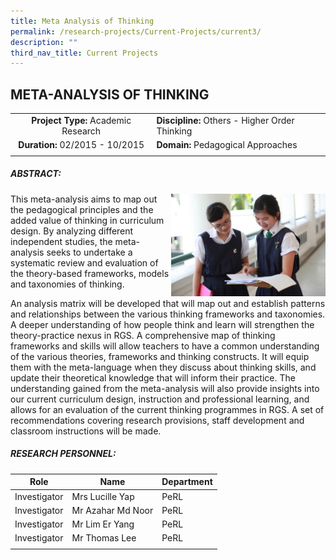 ```yaml
---
title: Meta Analysis of Thinking
permalink: /research-projects/Current-Projects/current3/
description: ""
third_nav_title: Current Projects
---
```

## META-ANALYSIS OF THINKING

|   |   |
|:-:|---|
| **Project Type:** Academic Research  | **Discipline:** Others - Higher Order Thinking  |
| **Duration:** 02/2015 - 10/2015 | **Domain:** Pedagogical Approaches  |
|   |   |

##### ABSTRACT:

<img src="/images/effective questioning effective learning (1).jpg" style="width:49%" align=right>
This meta-analysis aims to map out the pedagogical principles and the added value of thinking in curriculum design. By analyzing different independent studies, the meta-analysis seeks to undertake a systematic review and evaluation of the theory-based frameworks, models and taxonomies of thinking.

An analysis matrix will be developed that will map out and establish patterns and relationships between the various thinking frameworks and taxonomies. A deeper understanding of how people think and learn will strengthen the theory-practice nexus in RGS. A comprehensive map of thinking frameworks and skills will allow teachers to have a common understanding of the various theories, frameworks and thinking constructs. It will equip them with the meta-language when they discuss about thinking skills, and update their theoretical knowledge that will inform their practice. The understanding gained from the meta-analysis will also provide insights into our current curriculum design, instruction and professional learning, and allows for an evaluation of the current thinking programmes in RGS. A set of recommendations covering research provisions, staff development and classroom instructions will be made.

##### RESEARCH PERSONNEL:

| Role  | Name  | Department  |
|:-:|---|---|
| Investigator  | Mrs Lucille Yap  | PeRL  |
| Investigator  | Mr Azahar Md Noor  | PeRL  |
| Investigator  | Mr Lim Er Yang  | PeRL  |
| Investigator  | Mr Thomas Lee  | PeRL  |
|   |   |   |